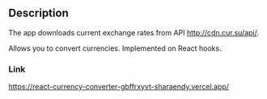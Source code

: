 ## Description

The app downloads current exchange rates from API http://cdn.cur.su/api/. 

Allows you to convert currencies. Implemented on React hooks.



### Link

https://react-currency-converter-gbffrxyvt-sharaendy.vercel.app/
